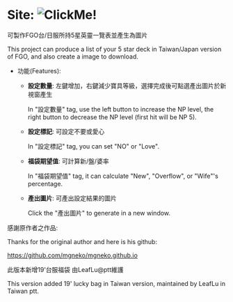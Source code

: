 # Site: ![ClickMe!](https://leaflu0315.github.io/fgo/)

可製作FGO台/日服所持5星英靈一覽表並產生為圖片

This project can produce a list of your 5 star deck in Taiwan/Japan version of FGO, and also create a image to download.

* 功能(Features):

  - **設定數量**: 左鍵增加，右鍵減少寶具等級，選擇完成後可點選產出圖片於新視窗產生

    In "設定數量" tag, use the left button to increase the NP level, the right button to decrease the NP level (first hit will be NP 5).

  - **設定標記**: 可設定不要或愛心

    In "設定標記" tag, you can set "NO" or "Love".

  - **福袋期望值**: 可計算新/盤/婆率

    In "福袋期望值" tag, it can calculate "New", "Overflow", or "Wife"'s percentage.

  - **產出圖片**: 可產出設定結果的圖片

    Click the "產出圖片" to generate in a new window.

感謝原作者之作品:

Thanks for the original author and here is his github:

https://github.com/mgneko/mgneko.github.io

此版本新增19'台服福袋 由LeafLu@ptt維護

This version added 19' lucky bag in Taiwan version, maintained by LeafLu in Taiwan ptt.